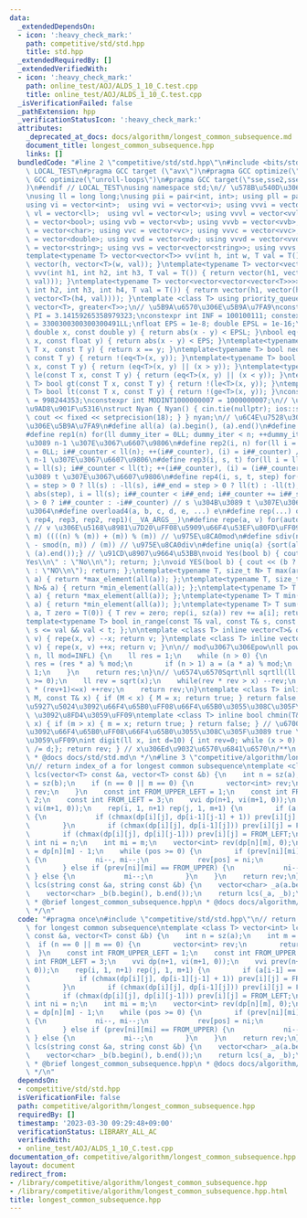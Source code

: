 ```yaml
---
data:
  _extendedDependsOn:
  - icon: ':heavy_check_mark:'
    path: competitive/std/std.hpp
    title: std.hpp
  _extendedRequiredBy: []
  _extendedVerifiedWith:
  - icon: ':heavy_check_mark:'
    path: online_test/AOJ/ALDS_1_10_C.test.cpp
    title: online_test/AOJ/ALDS_1_10_C.test.cpp
  _isVerificationFailed: false
  _pathExtension: hpp
  _verificationStatusIcon: ':heavy_check_mark:'
  attributes:
    _deprecated_at_docs: docs/algorithm/longest_common_subsequence.md
    document_title: longest_common_subsequence.hpp
    links: []
  bundledCode: "#line 2 \"competitive/std/std.hpp\"\n#include <bits/stdc++.h>\n#ifndef\
    \ LOCAL_TEST\n#pragma GCC target (\"avx\")\n#pragma GCC optimize(\"O3\")\n#pragma\
    \ GCC optimize(\"unroll-loops\")\n#pragma GCC target(\"sse,sse2,sse3,ssse3,sse4,popcnt,abm,mmx,avx,tune=native\"\
    )\n#endif // LOCAL_TEST\nusing namespace std;\n// \u578B\u540D\u306E\u77ED\u7E2E\
    \nusing ll = long long;\nusing pii = pair<int, int>; using pll = pair<ll, ll>;\n\
    using vi = vector<int>;  using vvi = vector<vi>; using vvvi = vector<vvi>;\nusing\
    \ vl = vector<ll>;  using vvl = vector<vl>; using vvvl = vector<vvl>;\nusing vb\
    \ = vector<bool>; using vvb = vector<vb>; using vvvb = vector<vvb>;\nusing vc\
    \ = vector<char>; using vvc = vector<vc>; using vvvc = vector<vvc>;\nusing vd\
    \ = vector<double>; using vvd = vector<vd>; using vvvd = vector<vvd>;\nusing vs\
    \ = vector<string>; using vvs = vector<vector<string>>; using vvvs = vector<vector<vector<string>>>;\n\
    template<typename T> vector<vector<T>> vv(int h, int w, T val = T()) { return\
    \ vector(h, vector<T>(w, val)); }\ntemplate<typename T> vector<vector<vector<T>>>\
    \ vvv(int h1, int h2, int h3, T val = T()) { return vector(h1, vector(h2, vector<T>(h3,\
    \ val))); }\ntemplate<typename T> vector<vector<vector<vector<T>>>> vvvv(int h1,\
    \ int h2, int h3, int h4, T val = T()) { return vector(h1, vector(h2, vector(h3,\
    \ vector<T>(h4, val)))); }\ntemplate <class T> using priority_queue_min = priority_queue<T,\
    \ vector<T>, greater<T>>;\n// \u5B9A\u6570\u306E\u5B9A\u7FA9\nconstexpr double\
    \ PI = 3.14159265358979323;\nconstexpr int INF = 100100111; constexpr ll INFL\
    \ = 3300300300300300491LL;\nfloat EPS = 1e-8; double EPSL = 1e-16;\nbool eq(const\
    \ double x, const double y) { return abs(x - y) < EPSL; }\nbool eq(const float\
    \ x, const float y) { return abs(x - y) < EPS; }\ntemplate<typename T> bool eq(const\
    \ T x, const T y) { return x == y; }\ntemplate<typename T> bool neq(const T x,\
    \ const T y) { return !(eq<T>(x, y)); }\ntemplate<typename T> bool ge(const T\
    \ x, const T y) { return (eq<T>(x, y) || (x > y)); }\ntemplate<typename T> bool\
    \ le(const T x, const T y) { return (eq<T>(x, y) || (x < y)); }\ntemplate<typename\
    \ T> bool gt(const T x, const T y) { return !(le<T>(x, y)); }\ntemplate<typename\
    \ T> bool lt(const T x, const T y) { return !(ge<T>(x, y)); }\nconstexpr int MODINT998244353\
    \ = 998244353;\nconstexpr int MODINT1000000007 = 1000000007;\n// \u5165\u51FA\u529B\
    \u9AD8\u901F\u5316\nstruct Nyan { Nyan() { cin.tie(nullptr); ios::sync_with_stdio(false);\
    \ cout << fixed << setprecision(18); } } nyan;\n// \u6C4E\u7528\u30DE\u30AF\u30ED\
    \u306E\u5B9A\u7FA9\n#define all(a) (a).begin(), (a).end()\n#define sz(x) ((int)(x).size())\n\
    #define rep1(n) for(ll dummy_iter = 0LL; dummy_iter < n; ++dummy_iter) // 0 \u304B\
    \u3089 n-1 \u307E\u3067\u6607\u9806\n#define rep2(i, n) for(ll i = 0LL, i##_counter\
    \ = 0LL; i##_counter < ll(n); ++(i##_counter), (i) = i##_counter) // 0 \u304B\u3089\
    \ n-1 \u307E\u3067\u6607\u9806\n#define rep3(i, s, t) for(ll i = ll(s), i##_counter\
    \ = ll(s); i##_counter < ll(t); ++(i##_counter), (i) = (i##_counter)) // s \u304B\
    \u3089 t \u307E\u3067\u6607\u9806\n#define rep4(i, s, t, step) for(ll i##_counter\
    \ = step > 0 ? ll(s) : -ll(s), i##_end = step > 0 ? ll(t) : -ll(t), i##_step =\
    \ abs(step), i = ll(s); i##_counter < i##_end; i##_counter += i##_step, i = step\
    \ > 0 ? i##_counter : -i##_counter) // s \u304B\u3089 t \u307E\u3067 step\u305A\
    \u3064\n#define overload4(a, b, c, d, e, ...) e\n#define rep(...) overload4(__VA_ARGS__,\
    \ rep4, rep3, rep2, rep1)(__VA_ARGS__)\n#define repe(a, v) for(auto& a : (v))\
    \ // v \u306E\u5168\u8981\u7D20\uFF08\u5909\u66F4\u53EF\u80FD\uFF09\n#define smod(n,\
    \ m) ((((n) % (m)) + (m)) % (m)) // \u975E\u8CA0mod\n#define sdiv(n, m) (((n)\
    \ - smod(n, m)) / (m)) // \u975E\u8CA0div\n#define uniq(a) {sort(all(a)); (a).erase(unique(all(a)),\
    \ (a).end());} // \u91CD\u8907\u9664\u53BB\nvoid Yes(bool b) { cout << (b ? \"\
    Yes\\n\" : \"No\\n\"); return; };\nvoid YES(bool b) { cout << (b ? \"YES\\n\"\
    \ : \"NO\\n\"); return; };\ntemplate<typename T, size_t N> T max(array<T, N>&\
    \ a) { return *max_element(all(a)); };\ntemplate<typename T, size_t N> T min(array<T,\
    \ N>& a) { return *min_element(all(a)); };\ntemplate<typename T> T max(vector<T>&\
    \ a) { return *max_element(all(a)); };\ntemplate<typename T> T min(vector<T>&\
    \ a) { return *min_element(all(a)); };\ntemplate<typename T> T sum(vector<T>&\
    \ a, T zero = T(0)) { T rev = zero; rep(i, sz(a)) rev += a[i]; return rev; };\n\
    template<typename T> bool in_range(const T& val, const T& s, const T& t) { return\
    \ s <= val && val < t; };\n\ntemplate <class T> inline vector<T>& operator--(vector<T>&\
    \ v) { repe(x, v) --x; return v; }\ntemplate <class T> inline vector<T>& operator++(vector<T>&\
    \ v) { repe(x, v) ++x; return v; }\n\n// mod\u3067\u306Epow\nll powm(ll a, ll\
    \ n, ll mod=INFL) {\n    ll res = 1;\n    while (n > 0) {\n        if (n & 1)\
    \ res = (res * a) % mod;\n        if (n > 1) a = (a * a) % mod;\n        n >>=\
    \ 1;\n    }\n    return res;\n}\n// \u6574\u6570Sqrt\nll sqrtll(ll x) {\n    assert(x\
    \ >= 0);\n    ll rev = sqrt(x);\n    while(rev * rev > x) --rev;\n    while((rev+1)\
    \ * (rev+1)<=x) ++rev;\n    return rev;\n}\ntemplate <class T> inline bool chmax(T&\
    \ M, const T& x) { if (M < x) { M = x; return true; } return false; } // \u6700\
    \u5927\u5024\u3092\u66F4\u65B0\uFF08\u66F4\u65B0\u3055\u308C\u305F\u3089 true\
    \ \u3092\u8FD4\u3059\uFF09\ntemplate <class T> inline bool chmin(T& m, const T&\
    \ x) { if (m > x) { m = x; return true; } return false; } // \u6700\u5C0F\u5024\
    \u3092\u66F4\u65B0\uFF08\u66F4\u65B0\u3055\u308C\u305F\u3089 true \u3092\u8FD4\
    \u3059\uFF09\nint digit(ll x, int d=10) { int rev=0; while (x > 0) { rev++; x\
    \ /= d;}; return rev; } // x\u306Ed\u9032\u6570\u6841\u6570\n/**\n * @brief std.hpp\n\
    \ * @docs docs/std/std.md\n */\n#line 3 \"competitive/algorithm/longest_common_subsequence.hpp\"\
    \n// return index_of a for longest common subsequence\ntemplate <class T> vector<int>\
    \ lcs(vector<T> const &a, vector<T> const &b) {\n    int n = sz(a);\n    int m\
    \ = sz(b);\n    if (n == 0 || m == 0) {\n        vector<int> rev;\n        return\
    \ rev;\n    }\n    const int FROM_UPPER_LEFT = 1;\n    const int FROM_UPPER =\
    \ 2;\n    const int FROM_LEFT = 3;\n    vvi dp(n+1, vi(m+1, 0));\n    vvi prev(n+1,\
    \ vi(m+1, 0));\n    rep(i, 1, n+1) rep(j, 1, m+1) {\n        if (a[i-1] == b[j-1])\
    \ {\n            if (chmax(dp[i][j], dp[i-1][j-1] + 1)) prev[i][j] = FROM_UPPER_LEFT;\n\
    \        }\n        if (chmax(dp[i][j], dp[i-1][j])) prev[i][j] = FROM_UPPER;\n\
    \        if (chmax(dp[i][j], dp[i][j-1])) prev[i][j] = FROM_LEFT;\n    }\n   \
    \ int ni = n;\n    int mi = m;\n    vector<int> rev(dp[n][m], 0);\n    int pos\
    \ = dp[n][m] - 1;\n    while (pos >= 0) {\n        if (prev[ni][mi] == FROM_UPPER_LEFT)\
    \ {\n            ni--, mi--;\n            rev[pos] = ni;\n            --pos;\n\
    \        } else if (prev[ni][mi] == FROM_UPPER) {\n            ni--;\n       \
    \ } else {\n            mi--;\n        }\n    }\n    return rev;\n};\nvector<int>\
    \ lcs(string const &a, string const &b) {\n    vector<char> _a(a.begin(), a.end());\n\
    \    vector<char> _b(b.begin(), b.end());\n    return lcs(_a, _b);\n};\n/**\n\
    \ * @brief longest_common_subsequence.hpp\n * @docs docs/algorithm/longest_common_subsequence.md\n\
    \ */\n"
  code: "#pragma once\n#include \"competitive/std/std.hpp\"\n// return index_of a\
    \ for longest common subsequence\ntemplate <class T> vector<int> lcs(vector<T>\
    \ const &a, vector<T> const &b) {\n    int n = sz(a);\n    int m = sz(b);\n  \
    \  if (n == 0 || m == 0) {\n        vector<int> rev;\n        return rev;\n  \
    \  }\n    const int FROM_UPPER_LEFT = 1;\n    const int FROM_UPPER = 2;\n    const\
    \ int FROM_LEFT = 3;\n    vvi dp(n+1, vi(m+1, 0));\n    vvi prev(n+1, vi(m+1,\
    \ 0));\n    rep(i, 1, n+1) rep(j, 1, m+1) {\n        if (a[i-1] == b[j-1]) {\n\
    \            if (chmax(dp[i][j], dp[i-1][j-1] + 1)) prev[i][j] = FROM_UPPER_LEFT;\n\
    \        }\n        if (chmax(dp[i][j], dp[i-1][j])) prev[i][j] = FROM_UPPER;\n\
    \        if (chmax(dp[i][j], dp[i][j-1])) prev[i][j] = FROM_LEFT;\n    }\n   \
    \ int ni = n;\n    int mi = m;\n    vector<int> rev(dp[n][m], 0);\n    int pos\
    \ = dp[n][m] - 1;\n    while (pos >= 0) {\n        if (prev[ni][mi] == FROM_UPPER_LEFT)\
    \ {\n            ni--, mi--;\n            rev[pos] = ni;\n            --pos;\n\
    \        } else if (prev[ni][mi] == FROM_UPPER) {\n            ni--;\n       \
    \ } else {\n            mi--;\n        }\n    }\n    return rev;\n};\nvector<int>\
    \ lcs(string const &a, string const &b) {\n    vector<char> _a(a.begin(), a.end());\n\
    \    vector<char> _b(b.begin(), b.end());\n    return lcs(_a, _b);\n};\n/**\n\
    \ * @brief longest_common_subsequence.hpp\n * @docs docs/algorithm/longest_common_subsequence.md\n\
    \ */\n"
  dependsOn:
  - competitive/std/std.hpp
  isVerificationFile: false
  path: competitive/algorithm/longest_common_subsequence.hpp
  requiredBy: []
  timestamp: '2023-03-30 09:29:48+09:00'
  verificationStatus: LIBRARY_ALL_AC
  verifiedWith:
  - online_test/AOJ/ALDS_1_10_C.test.cpp
documentation_of: competitive/algorithm/longest_common_subsequence.hpp
layout: document
redirect_from:
- /library/competitive/algorithm/longest_common_subsequence.hpp
- /library/competitive/algorithm/longest_common_subsequence.hpp.html
title: longest_common_subsequence.hpp
---
```


